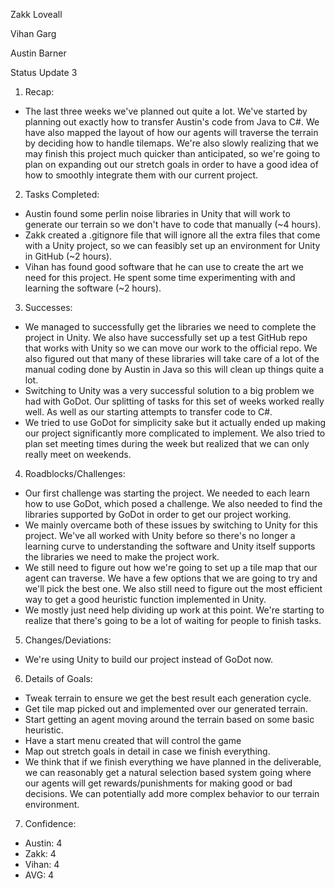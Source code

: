 Zakk Loveall

Vihan Garg

Austin Barner

Status Update 3

1. Recap:
  - The last three weeks we've planned out quite a lot. We've started by planning out exactly how to transfer Austin's code from Java to C#. We have also mapped the layout of how our agents will traverse the terrain by deciding how to handle tilemaps. We're also slowly realizing that we may finish this project much quicker than anticipated, so we're going to plan on expanding out our stretch goals in order to have a good idea of how to smoothly integrate them with our current project.
2. Tasks Completed:
  - Austin found some perlin noise libraries in Unity that will work to generate our terrain so we don't have to code that manually (~4 hours).
  - Zakk created a .gitignore file that will ignore all the extra files that come with a Unity project, so we can feasibly set up an environment for Unity in GitHub (~2 hours).
  - Vihan has found good software that he can use to create the art we need for this project. He spent some time experimenting with and learning the software (~2 hours).
3. Successes:
  - We managed to successfully get the libraries we need to complete the project in Unity. We also have successfully set up a test GitHub repo that works with Unity so we can move our work to the official repo. We also figured out that many of these libraries will take care of a lot of the manual coding done by Austin in Java so this will clean up things quite a lot.
  - Switching to Unity was a very successful solution to a big problem we had with GoDot. Our splitting of tasks for this set of weeks worked really well. As well as our starting attempts to transfer code to C#.
  - We tried to use GoDot for simplicity sake but it actually ended up making our project significantly more complicated to implement. We also tried to plan set meeting times during the week but realized that we can only really meet on weekends.
4. Roadblocks/Challenges:
  - Our first challenge was starting the project. We needed to each learn how to use GoDot, which posed a challenge. We also needed to find the libraries supported by GoDot in order to get our project working.
  - We mainly overcame both of these issues by switching to Unity for this project. We've all worked with Unity before so there's no longer a learning curve to understanding the software and Unity itself supports the libraries we need to make the project work.
  - We still need to figure out how we're going to set up a tile map that our agent can traverse. We have a few options that we are going to try and we'll pick the best one. We also still need to figure out the most efficient way to get a good heuristic function implemented in Unity.
  - We mostly just need help dividing up work at this point. We're starting to realize that there's going to be a lot of waiting for people to finish tasks.
5. Changes/Deviations:
  - We're using Unity to build our project instead of GoDot now.
6. Details of Goals:
  - Tweak terrain to ensure we get the best result each generation cycle.
  - Get tile map picked out and implemented over our generated terrain.
  - Start getting an agent moving around the terrain based on some basic heuristic.
  - Have a start menu created that will control the game
  - Map out stretch goals in detail in case we finish everything.
  - We think that if we finish everything we have planned in the deliverable, we can reasonably get a natural selection based system going where our agents will get rewards/punishments for making good or bad decisions. We can potentially add more complex behavior to our terrain environment.
7. Confidence:
  - Austin: 4
  - Zakk: 4
  - Vihan: 4
  - AVG: 4
